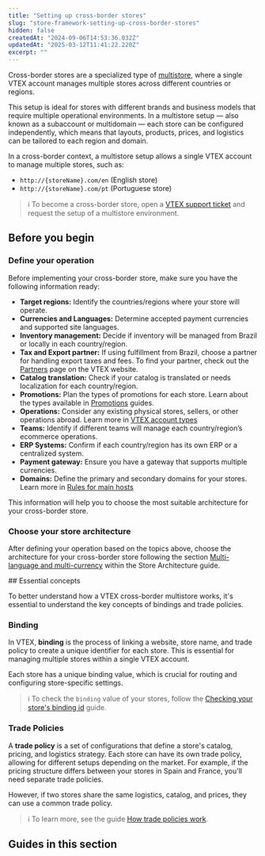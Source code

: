 ```yaml
---
title: "Setting up cross-border stores"
slug: "store-framework-setting-up-cross-border-stores"
hidden: false
createdAt: "2024-09-06T14:53:36.032Z"
updatedAt: "2025-03-12T11:41:22.220Z"
excerpt: ""
---
```


Cross-border stores are a specialized type of [multistore](https://help.vtex.com/en/tutorial/creating-multi-store-multi-domain--tutorials_510?locale=en), where a single VTEX account manages multiple stores across different countries or regions.

This setup is ideal for stores with different brands and business models that require multiple operational environments. In a multistore setup — also known as a subaccount or multidomain — each store can be configured independently, which means that layouts, products, prices, and logistics can be tailored to each region and domain.

In a cross-border context, a multistore setup allows a single VTEX account to manage multiple stores, such as:
- `http://{storeName}.com/en` (English store)
- `http://{storeName}.com/pt` (Portuguese store)

>ℹ️ To become a cross-border store, open a [VTEX support ticket](https://help-tickets.vtex.com/smartlink/sso/login/zendesk) and request the setup of a multistore environment.
## Before you begin

<Steps>

### Define your operation

Before implementing your cross-border store, make sure you have the following information ready:

- **Target regions:** Identify the countries/regions where your store will operate.
- **Currencies and Languages:** Determine accepted payment currencies and supported site languages.
- **Inventory management:** Decide if inventory will be managed from Brazil or locally in each country/region.
- **Tax and Export partner:** If using fulfillment from Brazil, choose a partner for handling export taxes and fees. To find your partner, check out the [Partners](https://vtex.com/en-us/partners/) page on the VTEX website.
- **Catalog translation:** Check if your catalog is translated or needs localization for each country/region.
- **Promotions:** Plan the types of promotions for each store. Learn about the types available in [Promotions](https://help.vtex.com/subcategory/benefits--1yTYB5p4b6iwMsUg8uieyq) guides.
- **Operations:** Consider any existing physical stores, sellers, or other operations abroad. Learn more in [VTEX account types](https://help.vtex.com/tracks/vtex-store-overview--eSDNk26pdvemF3XKM0nK9/4yPqZQyj0t675QpcG7H6yl#vtex-account-types) 
- **Teams:** Identify if different teams will manage each country/region’s ecommerce operations.
- **ERP Systems:** Confirm if each country/region has its own ERP or a centralized system.
- **Payment gateway:** Ensure you have a gateway that supports multiple currencies.
- **Domains:** Define the primary and secondary domains for your stores. Learn more in [Rules for main hosts](https://help.vtex.com/pt/tutorial/configuring-the-store-domain--tutorials_2450#rules-for-main-host) 

This information will help you to choose the most suitable architecture for your cross-border store.

### Choose your store architecture

After defining your operation based on the topics above, choose the architecture for your cross-border store following the section [Multi-language and multi-currency](https://developers.vtex.com/docs/guides/store-architecture#multi-language-and-multi-currency) within the Store Architecture guide.

</Steps>
## Essential concepts

To better understand how a VTEX cross-border multistore works, it's essential to understand the key concepts of bindings and trade policies.

### Binding

In VTEX, **binding** is the process of linking a website, store name, and trade policy to create a unique identifier for each store. This is essential for managing multiple stores within a single VTEX account.

Each store has a unique binding value, which is crucial for routing and configuring store-specific settings.

>ℹ️ To check the `binding` value of your stores, follow the [Checking your store's binding id](https://developers.vtex.com/docs/guides/checking-your-stores-binding-id) guide.

### Trade Policies

A **trade policy** is a set of configurations that define a store's catalog, pricing, and logistics strategy. Each store can have its own trade policy, allowing for different setups depending on the market. For example, if the pricing structure differs between your stores in Spain and France, you'll need separate trade policies.

However, if two stores share the same logistics, catalog, and prices, they can use a common trade policy.

>ℹ️ To learn more, see the guide [How trade policies work](https://help.vtex.com/en/tutorial/how-trade-policies-work--6Xef8PZiFm40kg2STrMkMV).

## Guides in this section

<Flex>

<WhatsNextCard
title="Checking your store's binding id"
description="Understand how to identify the unique binding ID for each store in your cross-border setup."
linkTo="https://developers.vtex.com/docs/guides/checking-your-stores-binding-id"
linkTitle="See more"
/>

<WhatsNextCard
title="Creating robots files for cross-border stores"
description="Learn how to configure `robots.txt` files to manage search engine indexing for cross-border stores."
linkTo="https://developers.vtex.com/docs/guides/vtex-io-documentation-creating-robots-files-for-cross-border-stores"
linkTitle="See more"
/>

<WhatsNextCard
title="Cross-border store content internationalization"
description="Discover how to customize URLs and manage content localization for cross-border stores."
linkTo="https://developers.vtex.com/docs/guides/cross-border-custom-urls-1"
linkTitle="See more"
/>

<WhatsNextCard
title="Managing landing pages in cross-border stores"
description="Learn how to manage landing pages tailored for different regions."
linkTo="https://developers.vtex.com/docs/guides/vtex-io-documentation-managing-landing-pages-in-cross-border-stores"
linkTitle="See more"
/>

<WhatsNextCard
title="Indicating alternate versions of localized pages in cross border stores"
description="Discover how to set up alternate page versions in cross-border stores."
linkTo="https://developers.vtex.com/docs/guides/vtex-io-documentation-indicating-alternate-pages-in-cross-border-stores"
linkTitle="See more"
/>

</Flex>
